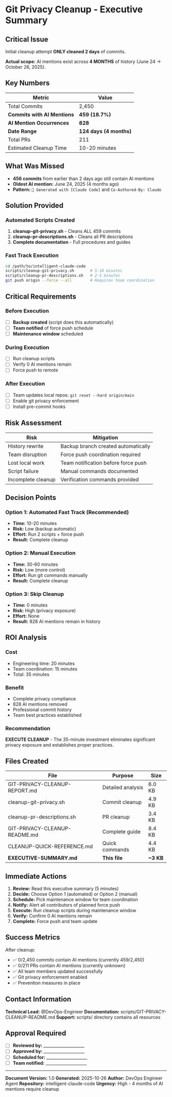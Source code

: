 # Git Privacy Cleanup - Executive Summary

## Critical Issue

Initial cleanup attempt **ONLY cleaned 2 days** of commits.

**Actual scope:** AI mentions exist across **4 MONTHS** of history (June 24 → October 26, 2025).

## Key Numbers

| Metric | Value |
|--------|-------|
| Total Commits | 2,450 |
| **Commits with AI Mentions** | **459 (18.7%)** |
| **AI Mention Occurrences** | **828** |
| **Date Range** | **124 days (4 months)** |
| Total PRs | 211 |
| Estimated Cleanup Time | 10-20 minutes |

## What Was Missed

- **456 commits** from earlier than 2 days ago still contain AI mentions
- **Oldest AI mention:** June 24, 2025 (4 months ago)
- **Pattern:** `🤖 Generated with [Claude Code]` and `Co-Authored-By: Claude`

## Solution Provided

### Automated Scripts Created

1. **cleanup-git-privacy.sh** - Cleans ALL 459 commits
2. **cleanup-pr-descriptions.sh** - Cleans all PR descriptions
3. **Complete documentation** - Full procedures and guides

### Fast Track Execution

```bash
cd /path/to/intelligent-claude-code
scripts/cleanup-git-privacy.sh       # 5-10 minutes
scripts/cleanup-pr-descriptions.sh   # 2-5 minutes
git push origin --force --all        # Requires team coordination
```

## Critical Requirements

### Before Execution

- [ ] **Backup created** (script does this automatically)
- [ ] **Team notified** of force push schedule
- [ ] **Maintenance window** scheduled

### During Execution

- [ ] Run cleanup scripts
- [ ] Verify 0 AI mentions remain
- [ ] Force push to remote

### After Execution

- [ ] Team updates local repos: `git reset --hard origin/main`
- [ ] Enable git privacy enforcement
- [ ] Install pre-commit hooks

## Risk Assessment

| Risk | Mitigation |
|------|------------|
| History rewrite | Backup branch created automatically |
| Team disruption | Force push coordination required |
| Lost local work | Team notification before force push |
| Script failure | Manual commands documented |
| Incomplete cleanup | Verification commands provided |

## Decision Points

### Option 1: Automated Fast Track (Recommended)
- **Time:** 10-20 minutes
- **Risk:** Low (backup automatic)
- **Effort:** Run 2 scripts + force push
- **Result:** Complete cleanup

### Option 2: Manual Execution
- **Time:** 30-60 minutes
- **Risk:** Low (more control)
- **Effort:** Run git commands manually
- **Result:** Complete cleanup

### Option 3: Skip Cleanup
- **Time:** 0 minutes
- **Risk:** High (privacy exposure)
- **Effort:** None
- **Result:** 828 AI mentions remain in history

## ROI Analysis

### Cost
- Engineering time: 20 minutes
- Team coordination: 15 minutes
- Total: 35 minutes

### Benefit
- Complete privacy compliance
- 828 AI mentions removed
- Professional commit history
- Team best practices established

### Recommendation
**EXECUTE CLEANUP** - The 35-minute investment eliminates significant privacy exposure and establishes proper practices.

## Files Created

| File | Purpose | Size |
|------|---------|------|
| GIT-PRIVACY-CLEANUP-REPORT.md | Detailed analysis | 6.0 KB |
| cleanup-git-privacy.sh | Commit cleanup | 4.9 KB |
| cleanup-pr-descriptions.sh | PR cleanup | 3.4 KB |
| GIT-PRIVACY-CLEANUP-README.md | Complete guide | 8.4 KB |
| CLEANUP-QUICK-REFERENCE.md | Quick commands | 4.4 KB |
| **EXECUTIVE-SUMMARY.md** | **This file** | **~3 KB** |

## Immediate Actions

1. **Review:** Read this executive summary (5 minutes)
2. **Decide:** Choose Option 1 (automated) or Option 2 (manual)
3. **Schedule:** Pick maintenance window for team coordination
4. **Notify:** Alert all contributors of planned force push
5. **Execute:** Run cleanup scripts during maintenance window
6. **Verify:** Confirm 0 AI mentions remain
7. **Complete:** Force push and team update

## Success Metrics

After cleanup:
- ✅ 0/2,450 commits contain AI mentions (currently 459/2,450)
- ✅ 0/211 PRs contain AI mentions (currently unknown)
- ✅ All team members updated successfully
- ✅ Git privacy enforcement enabled
- ✅ Prevention measures in place

## Contact Information

**Technical Lead:** @DevOps-Engineer
**Documentation:** scripts/GIT-PRIVACY-CLEANUP-README.md
**Support:** scripts/ directory contains all resources

## Approval Required

- [ ] **Reviewed by:** ____________________
- [ ] **Approved by:** ____________________
- [ ] **Scheduled for:** ____________________
- [ ] **Team notified:** ____________________

---

**Document Version:** 1.0
**Generated:** 2025-10-26
**Author:** DevOps Engineer Agent
**Repository:** intelligent-claude-code
**Urgency:** High - 4 months of AI mentions require cleanup
